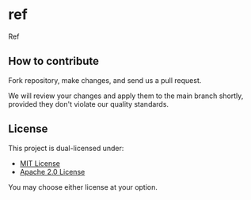 # ref

Ref

## How to contribute

Fork repository, make changes, and send us a pull request.

We will review your changes and apply them to the main
branch shortly, provided they don't violate our quality standards.

## License

This project is dual-licensed under:

- [MIT License](LICENSE-MIT)
- [Apache 2.0 License](LICENSE-APACHE-2.0)

You may choose either license at your option.
